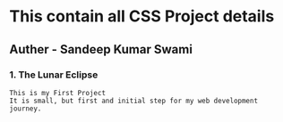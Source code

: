 # This contain all CSS Project details
## Auther - Sandeep Kumar Swami

### 1. The Lunar Eclipse
    This is my First Project
    It is small, but first and initial step for my web development journey.
